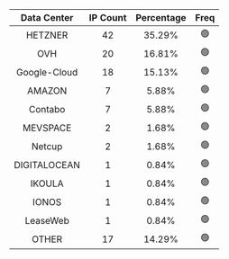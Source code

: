 | Data Center | IP Count | Percentage | Freq |
|:------------:|:--------:|:-----------:|:-----:|
| HETZNER | 42 | 35.29% | 🟢 |
| OVH | 20 | 16.81% | 🟢 |
| Google-Cloud | 18 | 15.13% | 🟢 |
| AMAZON | 7 | 5.88% | 🟢 |
| Contabo | 7 | 5.88% | 🟢 |
| MEVSPACE | 2 | 1.68% | 🟢 |
| Netcup | 2 | 1.68% | 🟢 |
| DIGITALOCEAN | 1 | 0.84% | 🟢 |
| IKOULA | 1 | 0.84% | 🟢 |
| IONOS | 1 | 0.84% | 🟢 |
| LeaseWeb | 1 | 0.84% | 🟢 |
| OTHER | 17 | 14.29% | 🟢 |